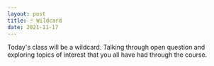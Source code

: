 ```yaml
---
layout: post
title: 🃏 Wildcard
date: 2021-11-17
---
```


Today's class will be a wildcard. Talking through open question and exploring topics of interest that you all have had through the course.